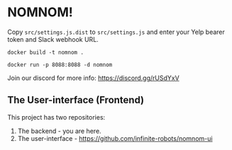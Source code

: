 # NOMNOM!

Copy `src/settings.js.dist` to `src/settings.js` and enter your Yelp bearer token and Slack webhook URL.

`docker build -t nomnom .`

`docker run -p 8088:8088 -d nomnom`

Join our discord for more info: https://discord.gg/rUSdYxV

## The User-interface (Frontend) 
This project has two repositories: 
1. The backend - you are here. 
2. The user-interface - https://github.com/infinite-robots/nomnom-ui 
